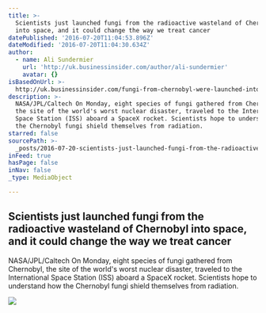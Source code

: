 ```yaml
---
title: >-
  Scientists just launched fungi from the radioactive wasteland of Chernobyl
  into space, and it could change the way we treat cancer
datePublished: '2016-07-20T11:04:53.896Z'
dateModified: '2016-07-20T11:04:30.634Z'
author:
  - name: Ali Sundermier
    url: 'http://uk.businessinsider.com/author/ali-sundermier'
    avatar: {}
isBasedOnUrl: >-
  http://uk.businessinsider.com/fungi-from-chernobyl-were-launched-into-space-2016-7?r=US&IR=T
description: >-
  NASA/JPL/Caltech On Monday, eight species of fungi gathered from Chernobyl,
  the site of the world's worst nuclear disaster, traveled to the International
  Space Station (ISS) aboard a SpaceX rocket. Scientists hope to understand how
  the Chernobyl fungi shield themselves from radiation.
starred: false
sourcePath: >-
  _posts/2016-07-20-scientists-just-launched-fungi-from-the-radioactive-wastelan.md
inFeed: true
hasPage: false
inNav: false
_type: MediaObject

---
```

<article style=""><h1>Scientists just launched fungi from the radioactive wasteland of Chernobyl into space, and it could change the way we treat cancer</h1><p>NASA/JPL/Caltech On Monday, eight species of fungi gathered from Chernobyl, the site of the world's worst nuclear disaster, traveled to the International Space Station (ISS) aboard a SpaceX rocket. Scientists hope to understand how the Chernobyl fungi shield themselves from radiation.</p><img src="http://static3.uk.businessinsider.com/image/578e92e5dd0895c8308b49a1-2400/chernobyl%20fungi.jpg" /></article>